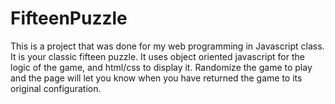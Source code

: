 # FifteenPuzzle
This is a project that was done for my web programming in Javascript class. It is your classic fifteen puzzle. It uses object oriented javascript for the logic of the game, and html/css to display it. Randomize the game to play and the page will let you know when you have returned the game to its original configuration. 
